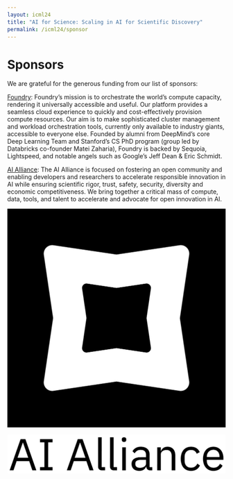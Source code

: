 ```yaml
---
layout: icml24
title: "AI for Science: Scaling in AI for Scientific Discovery"
permalink: /icml24/sponsor
---
```


# Sponsors

We are grateful for the generous funding from our list of sponsors:

[Foundry](https://www.mlfoundry.com/): Foundry’s mission is to orchestrate the world’s compute capacity, rendering it universally accessible and useful. Our platform provides a seamless cloud experience to quickly and cost-effectively provision compute resources. Our aim is to make sophisticated cluster management and workload orchestration tools, currently only available to industry giants, accessible to everyone else. Founded by alumni from DeepMind’s core Deep Learning Team and Stanford’s CS PhD program (group led by Databricks co-founder Matei Zaharia), Foundry is backed by Sequoia, Lightspeed, and notable angels such as Google’s Jeff Dean & Eric Schmidt. 

[AI Alliance](https://thealliance.ai/): The AI Alliance is focused on fostering an open community and enabling developers and researchers to accelerate responsible innovation in AI while ensuring scientific rigor, trust, safety, security, diversity and economic competitiveness. We bring together a critical mass of compute, data, tools, and talent to accelerate and advocate for open innovation in AI.

![foundry](./assets/images/foundry.png)

![aialliance](./assets/images/AI_Alliance_Wordmark_pos.png)
